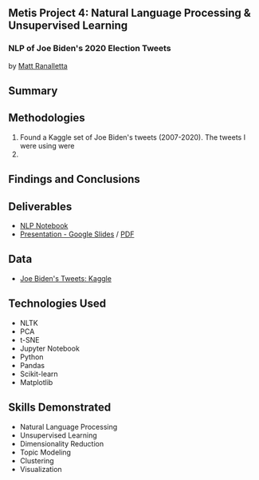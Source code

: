 ## Metis Project 4: Natural Language Processing & Unsupervised Learning
### NLP of Joe Biden's 2020 Election Tweets

by [Matt Ranalletta](https://www.linkedin.com/in/matthewranalletta/)

## Summary



## Methodologies

1. Found a Kaggle set of Joe Biden's tweets (2007-2020). The tweets I were using were 
2. 

## Findings and Conclusions



## Deliverables

- [NLP Notebook]()
- [Presentation - Google Slides](https://docs.google.com/presentation/d/1YA9d4hFXM-0iyGGHcCYHzsSTAXSwLso-KszxsPpfrBg/edit?usp=sharing) / [PDF]()

## Data

- [Joe Biden's Tweets: Kaggle](https://www.kaggle.com/rohanrao/joe-biden-tweets)

## Technologies Used

- NLTK
- PCA
- t-SNE
- Jupyter Notebook
- Python
- Pandas
- Scikit-learn
- Matplotlib

## Skills Demonstrated

- Natural Language Processing
- Unsupervised Learning
- Dimensionality Reduction
- Topic Modeling
- Clustering
- Visualization
